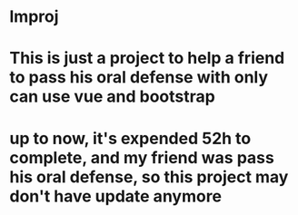 # lmproj

# This is just a project to help a friend to pass his oral defense with only can use vue and bootstrap

# up to now, it's expended 52h to complete, and my friend was pass his oral defense, so this project may don't have update anymore
